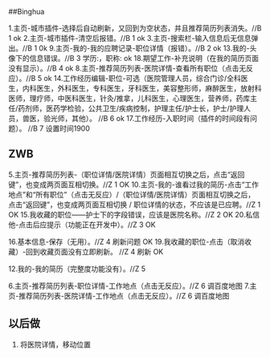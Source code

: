 ##Binghua

1.主页-城市插件-选择后自动刷新，又回到为空状态，并且推荐简历列表消失。//B 1 ok
2.主页-城市插件-清空后报错。//B 1   ok
3.主页-搜索栏-输入信息后无信息弹出。//B 1   0k
9.主页-我的-我的应聘记录-职位详情（报错）。//B 2  ok
13.我的-头像下的信息错误。//B 3 学历:，职称:  ok
18.期望工作-补充说明（在我的简历页面没有显示）。//B 4   ok
8.主页-推荐简历列表-医院详情-查看所有职位（点击无反应）。//B 5   ok
14.工作经历编辑-职位-可选（医院管理人员，综合门诊/全科医生，内科医生，外科医生，专科医生，牙科医生，美容整形师，麻醉医生，放射科医师，理疗师，中医科医生，针灸/推拿，儿科医生，心理医生，营养师，药库主任/药剂师，医药学检验，公共卫生/疾病控制，护理主任/护士长，护士/护理人员，兽医，验光师，其他）。 //B 6  ok
17.工作经历-入职时间（插件的时间段有问题）。 //B 7 设置时间1900

## ZWB
5.主页-推荐简历列表-（职位详情/医院详情）页面相互切换之后，点击“返回键”，也变成两页面互相切换。//Z 1 OK
10.主页-我的-谁看过我的简历-点击“工作地点”和“所有职位”（点击无反应）/（职位详情/医院详情）页面相互切换之后，点击“返回键”，也变成两页面互相切换 / 职位详情的状态，不应该是已应聘。//Z 1 OK
15.我收藏的职位——护士下的字段错误，应该是医院名称。//Z 2 OK
20.私信他-点击后应提示（功能正在开发中）。//Z 3 OK


16.基本信息-保存（无用）。//Z 4 刷新问题 OK
19.我收藏的职位-点击（取消收藏）-回到收藏页面没有立即刷新。 //Z 4 刷新 OK


12.我的-我的简历（完整度功能没有）。//Z 5

6.主页-推荐简历列表-职位详情-工作地点（点击无反应）。//Z 6 调百度地图
7.主页-推荐简历列表-医院详情-工作地点（点击无反应）。//Z 6 调百度地图

## 以后做
1. 将医院详情，移动位置
